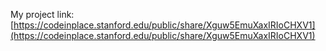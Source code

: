 My project link: [https://codeinplace.stanford.edu/public/share/Xguw5EmuXaxIRIoCHXV1](https://codeinplace.stanford.edu/public/share/Xguw5EmuXaxIRIoCHXV1)

